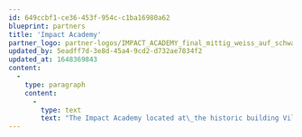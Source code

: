 ```yaml
---
id: 649ccbf1-ce36-453f-954c-c1ba16980a62
blueprint: partners
title: 'Impact Academy'
partner_logo: partner-logos/IMPACT_ACADEMY_final_mittig_weiss_auf_schwarz-01.svg
updated_by: 5eadff7d-3e8d-45a4-9cd2-d732ae7834f2
updated_at: 1648369843
content:
  -
    type: paragraph
    content:
      -
        type: text
        text: "The Impact Academy located at\_the historic building Villa Schapira in Viennas cottage quarter is a new centre for\_knowledge transfer at the Academy of Fine Arts. Vocational training and education, workshops and seminars based on\_impactful artistic practices, inter- and transdisciplinary research and innovation for the creative and cultural sector are key curatorial issues. The Impact Academy provides as well a studio in\_residency\_programme and a think tank for the future of work and education with a strong focus on 21st century skills, global and societal challenges an the basis of the sustainable development goals (SDGs). \_Georg Russegger as head of the centre for knowledge transfer at the academy is also\_responsible for the impact academy."
---
```

